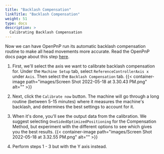 ```yaml
---
title: "Backlash Compensation"
linkTitle: "Backlash Compensation"
weight: 51
type: docs
description: >
  Calibrating Backlash Compensation
---
```


Now we can have OpenPnP run its automatic backlash compensation routine to make all head movements more accurate. Read the OpenPnP docs page about this step [here](https://github.com/openpnp/openpnp/wiki/Calibration-Solutions#calibrating-backlash-compensation).

1. First, we'll select the axis we want to calibrate backlash compensation for. Under the `Machine Setup` tab, select `ReferenceControllerAxis x` under `Axis`. Then select the `Backlash Compensation` tab.
  {{< container-image path="images/Screen Shot 2022-05-18 at 3.30.43 PM.png" alt="" >}}

2. Next, click the `Calibrate now` button. The machine will go through a long routine (between 5-15 minutes) where it measures the machine's backlash, and determines the best settings to account for it.

3. When it's done, you'll see the output data from the calibration. We suggest selecting `OneSidedOptimizedPositioning` for the Compensation Method, but experiment with the different options to see which gives you the best results.
  {{< container-image path="images/Screen Shot 2022-05-18 at 3.32.55 PM.png" alt="" >}}

4. Perform steps 1 - 3 but with the Y axis instead.
